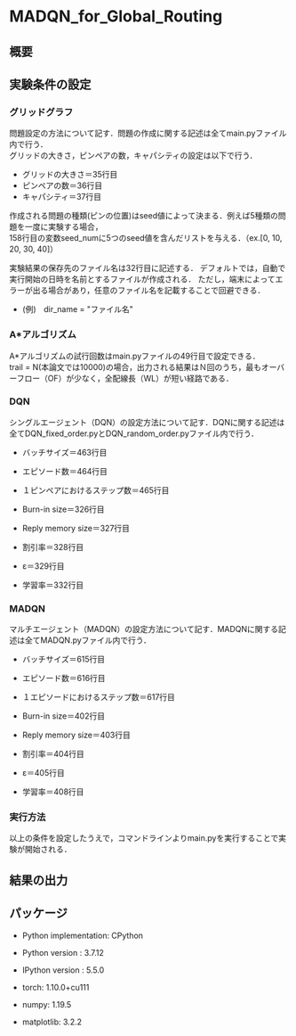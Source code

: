 # MADQN_for_Global_Routing
## 概要
## 実験条件の設定
### グリッドグラフ
問題設定の方法について記す．問題の作成に関する記述は全てmain.pyファイル内で行う．  
グリッドの大きさ，ピンペアの数，キャパシティの設定は以下で行う．
 - グリッドの大きさ＝35行目
 - ピンペアの数＝36行目
 - キャパシティ＝37行目

作成される問題の種類(ピンの位置)はseed値によって決まる．例えば5種類の問題を一度に実験する場合，  
158行目の変数seed_numに5つのseed値を含んだリストを与える．（ex.[0, 10, 20, 30, 40]）  

実験結果の保存先のファイル名は32行目に記述する．  デフォルトでは，自動で実行開始の日時を名前とするファイルが作成される．
ただし，端末によってエラーが出る場合があり，任意のファイル名を記載することで回避できる．
- (例)　dir_name = "ファイル名"
### A*アルゴリズム
A*アルゴリズムの試行回数はmain.pyファイルの49行目で設定できる．  
trail = N(本論文では10000)の場合，出力される結果はＮ回のうち，最もオーバーフロー（OF）が少なく，全配線長（WL）が短い経路である．
### DQN
シングルエージェント（DQN）の設定方法について記す．DQNに関する記述は全てDQN_fixed_order.pyとDQN_random_order.pyファイル内で行う．
 - バッチサイズ＝463行目
 - エピソード数＝464行目
 - １ピンペアにおけるステップ数＝465行目

 - Burn-in size＝326行目
 - Reply memory size＝327行目
 - 割引率＝328行目
 - ε＝329行目
 - 学習率＝332行目
### MADQN
マルチエージェント（MADQN）の設定方法について記す．MADQNに関する記述は全てMADQN.pyファイル内で行う．
 - バッチサイズ＝615行目
 - エピソード数＝616行目
 - １エピソードにおけるステップ数＝617行目

 - Burn-in size＝402行目
 - Reply memory size＝403行目
 - 割引率＝404行目
 - ε＝405行目
 - 学習率＝408行目
### 実行方法
以上の条件を設定したうえで，コマンドラインよりmain.pyを実行することで実験が開始される．  
## 結果の出力

## パッケージ
- Python implementation: CPython
- Python version       : 3.7.12
- IPython version      : 5.5.0

- torch: 1.10.0+cu111
- numpy: 1.19.5
- matplotlib: 3.2.2

